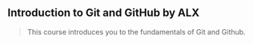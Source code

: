 ## Introduction to Git and GitHub by ALX

>This course introduces you to the fundamentals of Git and Github. 
